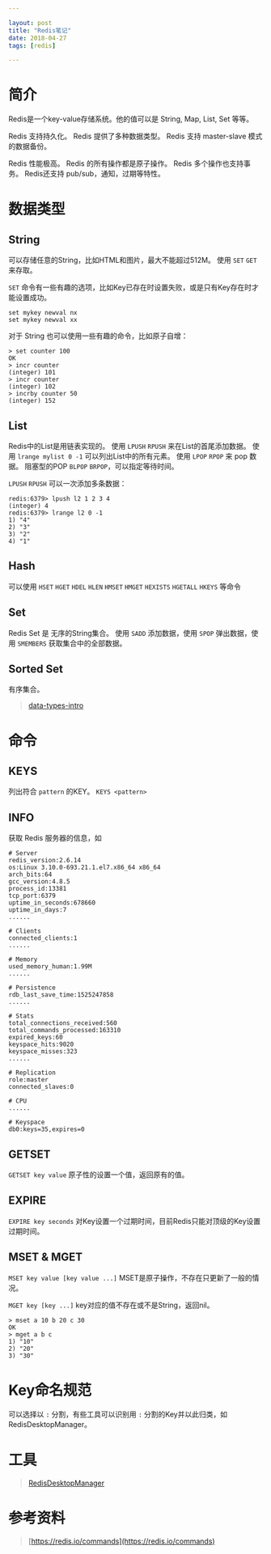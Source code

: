 ```yaml
---

layout: post
title: "Redis笔记"
date: 2018-04-27
tags: [redis]

---
```


# 简介
Redis是一个key-value存储系统。他的值可以是 String, Map, List, Set 等等。

Redis 支持持久化。
Redis 提供了多种数据类型。
Redis 支持 master-slave 模式的数据备份。

Redis 性能极高。
Redis 的所有操作都是原子操作。
Redis 多个操作也支持事务。
Redis还支持 pub/sub，通知，过期等特性。

# 数据类型
## String
可以存储任意的String，比如HTML和图片，最大不能超过512M。
使用 `SET` `GET` 来存取。

`SET` 命令有一些有趣的选项，比如Key已存在时设置失败，或是只有Key存在时才能设置成功。
```
set mykey newval nx
set mykey newval xx
```

对于 String 也可以使用一些有趣的命令，比如原子自增：

```
> set counter 100
OK
> incr counter
(integer) 101
> incr counter
(integer) 102
> incrby counter 50
(integer) 152
```

## List
Redis中的List是用链表实现的。
使用 `LPUSH` `RPUSH` 来在List的首尾添加数据。
使用 `lrange mylist 0 -1` 可以列出List中的所有元素。
使用 `LPOP` `RPOP` 来 pop 数据。
阻塞型的POP `BLPOP` `BRPOP`，可以指定等待时间。

`LPUSH` `RPUSH` 可以一次添加多条数据：
```
redis:6379> lpush l2 1 2 3 4
(integer) 4
redis:6379> lrange l2 0 -1
1) "4"
2) "3"
3) "2"
4) "1"
```

## Hash
可以使用 `HSET` `HGET` `HDEL` `HLEN` `HMSET` `HMGET` `HEXISTS` `HGETALL` `HKEYS` 等命令

## Set
Redis Set 是 无序的String集合。
使用 `SADD` 添加数据，使用 `SPOP` 弹出数据，使用 `SMEMBERS` 获取集合中的全部数据。

## Sorted Set
有序集合。

> [data-types-intro](https://redis.io/topics/data-types-intro)


# 命令
## KEYS
列出符合 `pattern` 的KEY。
`KEYS <pattern>` 

## INFO
获取 Redis 服务器的信息，如

```
# Server
redis_version:2.6.14
os:Linux 3.10.0-693.21.1.el7.x86_64 x86_64
arch_bits:64
gcc_version:4.8.5
process_id:13381
tcp_port:6379
uptime_in_seconds:678660
uptime_in_days:7
......

# Clients
connected_clients:1
......

# Memory
used_memory_human:1.99M
......

# Persistence
rdb_last_save_time:1525247858
......

# Stats
total_connections_received:560
total_commands_processed:163310
expired_keys:60
keyspace_hits:9020
keyspace_misses:323
......

# Replication
role:master
connected_slaves:0

# CPU
......

# Keyspace
db0:keys=35,expires=0
```

## GETSET
`GETSET key value`
原子性的设置一个值，返回原有的值。

## EXPIRE
`EXPIRE key seconds`
对Key设置一个过期时间，目前Redis只能对顶级的Key设置过期时间。

## MSET & MGET
`MSET key value [key value ...]`
MSET是原子操作，不存在只更新了一般的情况。

`MGET key [key ...]`
key对应的值不存在或不是String，返回nil。

```
> mset a 10 b 20 c 30
OK
> mget a b c
1) "10"
2) "20"
3) "30"
```



# Key命名规范
可以选择以 `:` 分割，有些工具可以识别用 `:` 分割的Key并以此归类，如RedisDesktopManager。

# 工具
> [RedisDesktopManager](https://github.com/uglide/RedisDesktopManager/releases)

# 参考资料
> [https://redis.io/commands](https://redis.io/commands)